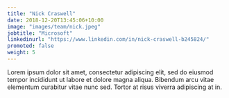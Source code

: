 ```yaml
---
title: "Nick Craswell"
date: 2018-12-20T13:45:06+10:00
image: "images/team/nick.jpeg"
jobtitle: "Microsoft"
linkedinurl: "https://www.linkedin.com/in/nick-craswell-b245824/"
promoted: false
weight: 5
---
```


Lorem ipsum dolor sit amet, consectetur adipiscing elit, sed do eiusmod tempor incididunt ut labore et dolore magna aliqua. Bibendum arcu vitae elementum curabitur vitae nunc sed. Tortor at risus viverra adipiscing at in.
